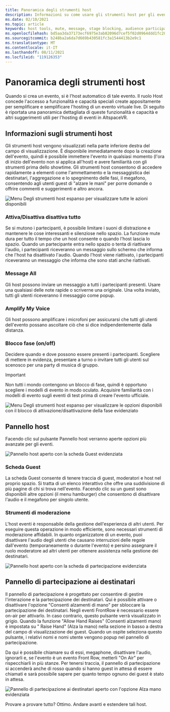 ```yaml
---
title: Panoramica degli strumenti host
description: Informazioni su come usare gli strumenti host per gli eventi non FrontRow, tra cui muting, messaggistica e moderating.
ms.date: 02/10/2021
ms.topic: article
keywords: host tools, mute, message, stage blocking, audience participation
ms.openlocfilehash: bd5aa3da37173ecf6975e3ab82096d7cef5f02d0964ddd1fc28c078a31d0c520
ms.sourcegitcommit: b248ba2a6da7d669b430581fc3a1544413b2e9c1
ms.translationtype: MT
ms.contentlocale: it-IT
ms.lasthandoff: 08/11/2021
ms.locfileid: "119126353"
---
```

# <a name="host-tools-overview"></a>Panoramica degli strumenti host

Quando si crea un evento, si è l'host automatico di tale evento. Il ruolo Host concede l'accesso a funzionalità e capacità speciali create appositamente per semplificare e semplificare l'hosting di un evento virtuale live. Di seguito è riportata una panoramica dettagliata di queste funzionalità e capacità e altri suggerimenti utili per l'hosting di eventi in AltspaceVR.

## <a name="understanding-host-tools"></a>Informazioni sugli strumenti host

Gli strumenti host vengono visualizzati nella parte inferiore destra del campo di visualizzazione. È disponibile immediatamente dopo la creazione dell'evento, quindi è possibile immettere l'evento in qualsiasi momento (l'ora di inizio dell'evento non si applica all'host) e avere familiarità con gli strumenti prima dello showtime. Gli strumenti host consentono di accedere rapidamente a elementi come l'ammettamento e la messaggistica dei destinatari, l'aggregazione e lo spegnimento delle fasi, il megafono, consentendo agli utenti guest di "alzare le mani" per porre domande o offrire commenti e suggerimenti e altro ancora.

![Menu Degli strumenti host espanso per visualizzare tutte le azioni disponibili](images/host-tools-img-01.png) 

### <a name="toggle-mute-all"></a>Attiva/Disattiva disattiva tutto

Se si mutono i partecipanti, è possibile limitare i suoni di distrazione e mantenere le cose interessanti e silenziose nello spazio. La funzione mute dura per tutto il tempo che un host consente o quando l'host lascia lo spazio. Quando un partecipante entra nello spazio o tenta di riattivare l'audio, i partecipanti riceveranno un messaggio sullo schermo che informa che l'host ha disattivato l'audio. Quando l'host viene riattivato, i partecipanti riceveranno un messaggio che informa che sono stati anche riattivati.

### <a name="message-all"></a>Message All

Gli host possono inviare un messaggio a tutti i partecipanti presenti. Usare una qualsiasi delle note rapide o scriverne una originale. Una volta inviato, tutti gli utenti riceveranno il messaggio come popup.

### <a name="amplify-my-voice"></a>Amplify My Voice

Gli host possono amplificare i microfoni per assicurarsi che tutti gli utenti dell'evento possano ascoltare ciò che si dice indipendentemente dalla distanza.

### <a name="stage-blocking-onoff"></a>Blocco fase (on/off)

Decidere quando e dove possono essere presenti i partecipanti. Scegliere di mettere in evidenza, presentare a turno o invitare tutti gli utenti sul scenosco per una party di musica di gruppo.

> [!IMPORTANT]
> Non tutti i mondo contengono un blocco di fase, quindi è opportuno scegliere i modelli di evento in modo oculato. Acquisire familiarità con i modelli di evento sugli eventi di test prima di creare l'evento ufficiale.

![Menu Degli strumenti host espanso per visualizzare le opzioni disponibili con il blocco di attivazione/disattivazione della fase evidenziato](images/host-tools-img-02.png)

## <a name="host-panel"></a>Pannello host

Facendo clic sul pulsante Pannello host verranno aperte opzioni più avanzate per gli eventi.

![Pannello host aperto con la scheda Guest evidenziata](images/host-tools-img-03.png)

### <a name="guests-tab"></a>Scheda Guest

La scheda Guest consente di tenere traccia di guest, moderatori e host nel proprio spazio. Si tratta di un elenco interattivo che offre una suddivisione di più pagine di chi si trova nell'evento. Facendo clic su un guest sono disponibili altre opzioni (il menu hamburger) che consentono di disattivare l'audio e il megafono per singolo utente.

### <a name="moderation-tools"></a>Strumenti di moderazione

L'host eventi è responsabile della gestione dell'esperienza di altri utenti. Per eseguire questa operazione in modo efficiente, sono necessari strumenti di moderazione affidabili. In quanto organizzatore di un evento, puoi disattivare l'audio degli utenti che causano interruzioni delle regole dall'evento (temporaneamente o durante l'evento) e persino assegnare il ruolo moderatore ad altri utenti per ottenere assistenza nella gestione dei destinatari.

![Pannello host aperto con la scheda di partecipazione evidenziata](images/host-tools-img-04.png)

## <a name="audience-participation-panel"></a>Pannello di partecipazione ai destinatari

Il pannello di partecipazione è progettato per consentire di gestire l'interazione e la partecipazione dei destinatari. Qui è possibile attivare o disattivare l'opzione "Consenti alzamenti di mano" per sbloccare la partecipazione dei destinatari. Negli eventi FrontRow è necessario essere on-air per attivarlo. In caso contrario, questo pulsante verrà visualizzato in grigio. Quando la funzione "Allow Hand Raises" (Consenti alzamenti mano) è impostata su " Raise Hand" (Alza la mano) nella sezione in basso a destra del campo di visualizzazione dei guest. Quando un ospite seleziona questo pulsante, i relativi nomi e nomi utente vengono popup nel pannello di partecipazione. 

Da qui è possibile chiamare su di essi, megaphone, disattivare l'audio, ignorarli e, se l'evento è un evento Front Row, metterli "On Air" per rispecchiarli in più stanze. Per tenersi traccia, il pannello di partecipazione si accenderà anche di rosso quando si hanno guest in attesa di essere chiamati e sarà possibile sapere per quanto tempo ognuno dei guest è stato in attesa.
 
![Pannello di partecipazione ai destinatari aperto con l'opzione Alza mano evidenziata](images/host-tools-img-05.png)

Provare a provare tutto? Ottimo. Andare avanti e estendere tali host.